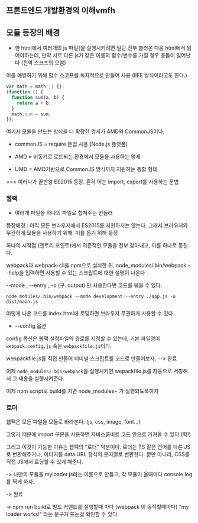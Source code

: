 ## 프론트엔드 개발환경의 이해vmfh

## 모듈 등장의 배경

- 한 html에서 여러개의 js 파일{을 실행시키려면 일단 전부 불러온 다음 html에서 읽어야하는데, 만약 서로 다른 js가 같은 이름의 함수/변수를 가질 경우 충돌이 일어난다 (전역 스코프의 오염)

이를 예방하기 위해 함수 스코프를 독자적으로 만들어 사용 (IIFE 방식이라고도 한다.)

```javascript
var math = math || {};
(function () {
  function sum(a, b) {
    return a + b;
  }
  math.sum = sum;
});
```

여기서 모듈을 만드는 방식을 더 확장한 명세가 AMD와 CommonJS이다.

- commonJS = require 문법 사용 (Node.js 플랫폼)
- AMD = 비동기로 로드되는 환경에서 모듈을 사용하는 명세

- UMD = AMD기반으로 CommonJS 방식까지 지원하는 통합 형태

==> 이러다가 끝판왕 ES2015 등장. 흔히 아는 import, export를 사용하는 문법

### 웹팩

- 여러개 파일을 하나의 파일로 합쳐주는 번들러

등장배경 : 아직 모든 브라우저에서 ES2015를 지원하지는 않는다. 그래서 브라우저와 무관하게 모듈을 사용하기 위해. 이를 돕기 위해 등장

하나의 시작점 (엔트리 포인트)에서 의존적인 모듈을 전부 찾아내고, 이를 하나로 뭉친다.

webpack과 webpack-cli을 npm으로 설치한 뒤, node_modules/.bin/webpack --help을 입력하면 사용할 수 있는 스크립트에 대한 설명이 나온다

--mode , --entry , -o (구. output) 만 사용한다면 코드를 묶을 수 있다.

`node_modules/.bin/webpack --mode development --entry ./app.js -o dist/main.js`

이렇게 나온 코드를 index.html에 로딩하면 브라우저 무관하게 사용할 수 있다.

- --config 옵션

config 옵션은 웹팩 설정파일의 경로를 지정할 수 있는데, 기본 파일명이 `webpack.config.js` 혹은 `webpackfile.js`이다.

webpackfile.js를 직접 만들어 터미널 스크립트를 코드로 만들어보자. --> 완료

이제 `node_modules/.bin/webpack`을 실행시키면 wepackfile.js를 자동으로 서칭해서 그 내용을 실행시켜준다.

이제 npm script로 build를 치면 node_modules~ 가 실행되도록하자

### 로더

웹팩은 모든 파일을 모듈로 바라본다. (js, css, image, font...)

그렇기 때문에 import 구문을 사용하면 자바스클비트 코드 안으로 가져올 수 있다 (헉!)

그리고 이것이 가능한 이유는 웹팩의 "로더" 덕분이다. 로더는 TS 같은 언어를 다른 JS로 변환해주거나, 이미지를 data URL 형식의 문자열로 변환한다. 뿐만 아니라, CSS를 직접 JS에서 로딩할 수 있게 해준다.

-> 나만의 모듈을 myloader.js라는 이름으로 만들고, 각 모듈이 올때마다 console.log를 찍게 하자.

-> 완료

-> npm run build로 빌드 커맨드를 실행할때 마다 (webpack 이 동작할때마다) "my loader works!" 라는 문구가 뜨는걸 확인할 수 있다.
